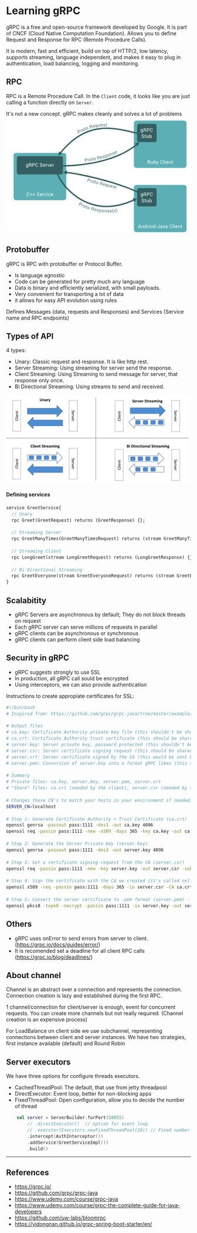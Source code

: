 # Learning gRPC
gRPC is a free and open-source framework developed by Google. It is part of CNCF (Cloud Native Computation Foundation). Allows you to define Request and Response for RPC (Remote Procedure Calls).

It is modern, fast and efficient, build on top of HTTP/2, low latency, supports streaming, language independent, and makes it easy to plug in authentication, load balancing, logging and monitoring.

## RPC
RPC is a Remote Procedure Call. In the `Client` code, it looks like you are just calling a function directly on `Server`. 

It's not a new concept. gRPC makes cleanly and solves a lot of problems
![Diagram](images/grpc-diagram.png)

## Protobuffer
gRPC is RPC with protobuffer or Protocol Buffer. 
- Is language agnostic
- Code can be generated for pretty much any language
- Data is binary and efficiently serialized, with small payloads.
- Very convenient for transporting a lot of data
- it allows for easy API evolution using rules

Defines Messages (data, requests and Responses) and Services (Service name and RPC endpoints)

## Types of API
4 types:
- Unary: Classic request and response. It is like http rest.
- Server Streaming: Using streaming for server send the response.
- Client Streaming: Using Streaming to send message for server, that response only once.
- Bi Directional Streaming: Using streams to send and received. 

![image](images/type-api.png)

#### Defining services
```proto
service GreetService{ 
  // Unary
  rpc Greet(GreetRequest) returns (GreetResponse) {};

  // Streaming Server
  rpc GreetManyTimes(GreetManyTimesRequest) returns (stream GreetManyTimesResponse) {};

  // Streaming Client
  rpc LongGreet(stream LongGreetRequest) returns (LongGreetResponse) {};

  // Bi Directional Streaming
  rpc GreetEveryone(stream GreetEveryoneRequest) returns (stream GreetEveryoneResponse) {};
}
```

## Scalabitity
- gRPC Servers are asynchronous by default; They do not block threads on request
- Each gRPC server can serve millions of requests in parallel
- gRPC clients can be asynchronous or synchronous
- gRPC clients can perform client side load balancing

## Security in gRPC
- gRPC suggests strongly to use SSL
- In production, all gRPC call sould be encrypted
- Using interceptors, we can also provide authentication

Instructions to create appropiate certificates for SSL:
```sh
#!/bin/bash
# Inspired from: https://github.com/grpc/grpc-java/tree/master/examples#generating-self-signed-certificates-for-use-with-grpc

# Output files
# ca.key: Certificate Authority private key file (this shouldn't be shared in real-life)
# ca.crt: Certificate Authority trust certificate (this should be shared with users in real-life)
# server.key: Server private key, password protected (this shouldn't be shared)
# server.csr: Server certificate signing request (this should be shared with the CA owner)
# server.crt: Server certificate signed by the CA (this would be sent back by the CA owner) - keep on server
# server.pem: Conversion of server.key into a format gRPC likes (this shouldn't be shared)

# Summary 
# Private files: ca.key, server.key, server.pem, server.crt
# "Share" files: ca.crt (needed by the client), server.csr (needed by the CA)

# Changes these CN's to match your hosts in your environment if needed.
SERVER_CN=localhost

# Step 1: Generate Certificate Authority + Trust Certificate (ca.crt)
openssl genrsa -passout pass:1111 -des3 -out ca.key 4096
openssl req -passin pass:1111 -new -x509 -days 365 -key ca.key -out ca.crt -subj "/CN=${SERVER_CN}"

# Step 2: Generate the Server Private Key (server.key)
openssl genrsa -passout pass:1111 -des3 -out server.key 4096

# Step 3: Get a certificate signing request from the CA (server.csr)
openssl req -passin pass:1111 -new -key server.key -out server.csr -subj "/CN=${SERVER_CN}"

# Step 4: Sign the certificate with the CA we created (it's called self signing) - server.crt
openssl x509 -req -passin pass:1111 -days 365 -in server.csr -CA ca.crt -CAkey ca.key -set_serial 01 -out server.crt 

# Step 5: Convert the server certificate to .pem format (server.pem) - usable by gRPC
openssl pkcs8 -topk8 -nocrypt -passin pass:1111 -in server.key -out server.pem
```

## Others
- gRPC uses onError to send errors from server to client. (https://grpc.io/docs/guides/error/)
- It is recomended set a deadline for all client RPC calls (https://grpc.io/blog/deadlines/)

## About channel
Channel is an abstract over a connection and represents the connection. Connection creation is lazy and established during the first RPC. 

1 channel/connection for client/server is enough, event for concurrent requests. You can create more channels but not really required. (Channel creation is an expensive process)

For LoadBalance on client side we use subchannel, representing connections between client and server instances. We have two strategies, first instance available (default) and Round Robin

## Server executors
We have three options for configure threads executors. 
- CachedThreadPool: The default, that use from jetty threadpool
- DirectExecutor: Event loop, better for non-blocking apps
- FixedThreadPool: Open configuration, allow you to decide the number of thread

```kotlin
    val server = ServerBuilder.forPort(50055)
        // .directExecutor()  // option for event loop
        // .executor(Executors.newFixedThreadPool(20)) // Fixed number
        .intercept(AuthInterceptor())
        .addService(GreetServiceImpl())
        .build()
```

---
## References

- https://grpc.io/
- https://github.com/grpc/grpc-java
- https://www.udemy.com/course/grpc-java
- https://www.udemy.com/course/grpc-the-complete-guide-for-java-developers
- https://github.com/uw-labs/bloomrpc
- https://yidongnan.github.io/grpc-spring-boot-starter/en/
